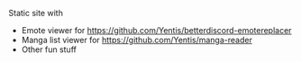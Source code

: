 Static site with
- Emote viewer for https://github.com/Yentis/betterdiscord-emotereplacer
- Manga list viewer for https://github.com/Yentis/manga-reader
- Other fun stuff
